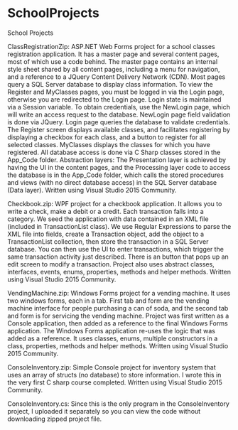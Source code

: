 # SchoolProjects
School Projects

ClassRegistrationZip:
ASP.NET Web Forms project for a school classes registration application. It has a master page and several content pages, most of which use a code behind. The master page contains an internal style sheet shared by all content pages, including a menu for navigation, and a reference to a JQuery Content Delivery Network (CDN). Most pages query a SQL Server database to display class information. To view the Register and MyClasses pages, you must be logged in via the Login page, otherwise you are redirected to the Login page. Login state is maintained via a Session variable. To obtain credentials, use the NewLogin page, which will write an access request to the database. NewLogin page field validation is done via JQuery. Login page queries the database to validate credentials. The Register screen displays available classes, and facilitates registering by displaying a checkbox for each class, and a button to register for all selected classes. MyClasses displays the classes for which you have registered. All database access is done via C Sharp classes stored in the App_Code folder. Abstraction layers: The Presentation layer is achieved by having the UI in the content pages, and the Processing layer code to access the database is in the App_Code folder, which calls the stored procedures and views (with no direct database access) in the SQL Server database (Data layer). Written using Visual Studio 2015 Community.

Checkbook.zip:
WPF project for a checkbook application. It allows you to write a check, make a debit or a credit. Each transaction falls into a category. We seed the application with data contained in an XML file (included in TransactionList class). We use Regular Expressions to parse the XML file into fields, create a Transaction object, add the object to a TransactionList collection, then store the transaction in a SQL Server database. You can then use the UI to enter transactions, which trigger the same transaction activity just described. There is an <Edit> button that pops up an edit screen to modify a transaction. Project also uses abstract classes, interfaces, events, enums, properties, methods and helper methods. Written using Visual Studio 2015 Community.

VendingMachine.zip:
Windows Forms project for a vending machine. It uses two windows forms, each in a tab. First tab and form are the vending machine interface for people purchasing a can of soda, and the second tab and form is for servicing the vending machine. Project was first written as a Console application, then added as a reference to the final Windows Forms application. The Windows Forms application re-uses the logic that was added as a reference. It uses classes, enums, multiple constructors in a class, properties, methods and helper methods. Written using Visual Studio 2015 Community.

ConsoleInventory.zip:
Simple Console project for inventory system that uses an array of structs (no database) to store information. I wrote this in the very first C sharp course completed. Written using Visual Studio 2015 Community.

ConsoleInventory.cs:
Since this is the only program in the ConsoleInventory project, I uploaded it separately so you can view the code without downloading zipped project file.
